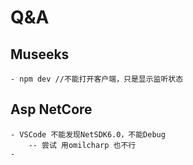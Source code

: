 # Q&A
## Museeks
	- npm dev //不能打开客户端，只是显示监听状态
## Asp NetCore
	- VSCode 不能发现NetSDK6.0，不能Debug 
		-- 尝试 用omilcharp 也不行
	- 
